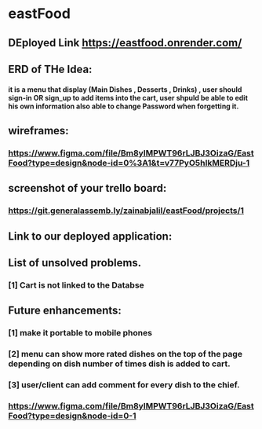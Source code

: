 # eastFood
## DEployed Link https://eastfood.onrender.com/
## ERD of THe Idea:
#### it is a menu that display (Main Dishes , Desserts , Drinks) , user should sign-in OR sign_up to add items into the cart, user shpuld be able to edit his own information also able to change Password when forgetting it.
## wireframes:
### https://www.figma.com/file/Bm8ylMPWT96rLJBJ3OizaG/EastFood?type=design&node-id=0%3A1&t=v77PyO5hIkMERDju-1
## screenshot of your trello board:
### https://git.generalassemb.ly/zainabjalil/eastFood/projects/1
## Link to our deployed application:
###
## List of unsolved problems.
### [1] Cart is not linked to the Databse
## Future enhancements:
### [1] make it portable to mobile phones 
### [2] menu can show more rated dishes on the top of the page depending on dish number of times dish is added to cart.
### [3] user/client can add comment for every dish to the chief.

### https://www.figma.com/file/Bm8ylMPWT96rLJBJ3OizaG/EastFood?type=design&node-id=0-1
